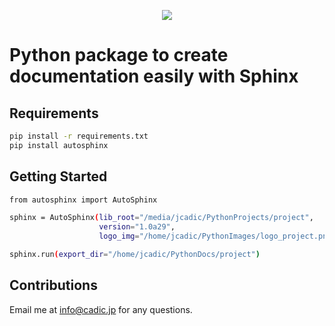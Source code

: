 <p align="center">
  <img src="https://raw.githubusercontent.com/JeanMaximilienCadic/autosphinx-python/master/img/autosphinx.png"/>
</p>

# Python package to create documentation easily with Sphinx

## Requirements
```bash
pip install -r requirements.txt
pip install autosphinx
```
## Getting Started


```bash
from autosphinx import AutoSphinx

sphinx = AutoSphinx(lib_root="/media/jcadic/PythonProjects/project",
                    version="1.0a29",
                    logo_img="/home/jcadic/PythonImages/logo_project.png")

sphinx.run(export_dir="/home/jcadic/PythonDocs/project")
```


## Contributions

Email me at info@cadic.jp for any questions.
